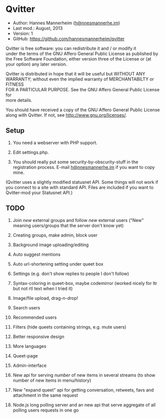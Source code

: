 Qvitter
==========================================

* Author:    Hannes Mannerheim (<h@nnesmannerhe.im>)
* Last mod.: August, 2013
* Version:   1
* GitHub:    <https://github.com/hannesmannerheim/qvitter>

Qvitter is free  software:  you can  redistribute it  and / or  modify it  
under the  terms of the GNU Affero General Public License as published by  
the Free Software Foundation,  either version three of the License or (at  
your option) any later version.                                            
                                                                           
Qvitter is distributed  in hope that  it will be  useful but  WITHOUT ANY  
WARRANTY;  without even the implied warranty of MERCHANTABILTY or FITNESS  
FOR A PARTICULAR PURPOSE.  See the  GNU Affero General Public License for  
more details.                                                              
                                                                           
You should have received a copy of the  GNU Affero General Public License  
along with Qvitter. If not, see <http://www.gnu.org/licenses/>.            
                                                                           
Setup
-----

1. You need a webserver with PHP support.

2. Edit settings.php.

3. You should really put some security-by-obscurity-stuff in the registration process. E-mail h@nnesmannerhe.im if you want to copy mine. 

(Qvitter uses a slightly modified statusnet API. Some things will not work
if you connect to a site with standard API. Files are included if you want
to Qvitter-mod your Statusnet API.)
   

TODO
----

1. Join _new_ external groups and follow _new_ external users ("New" meaning users/groups that the server don't know yet) 

2. Creating groups, make admin, block user

3. Background image uploading/editing

4. Auto suggest mentions 

6. Auto url-shortening setting under queet box

7. Settings (e.g. don't show replies to people I don't follow)

8. Syntax-coloring in queet-box, maybe codemirror (worked nicely for ltr but not rtl text when I tried it)

9. Image/file upload, drag-n-drop!

10. Search users

11. Recommended users

12. Filters (hide queets containing strings, e.g. mute users)

13. Better responsive design

14. More languages

15. Queet-page

16. Admin-interface

16. New api for serving _number_ of new items in several streams (to show number of new items in menu/history) 

17. New "expand queet" api for getting conversation, retweets, favs and attachment in the same request

19. Node.js long polling server and an new api that serve aggregate of all polling users requests in one go